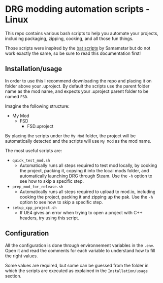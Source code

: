 # DRG modding automation scripts - Linux

This repo contains various bash scripts to help you automate your projects, including packaging, zipping, cooking, and all those fun things.

Those scripts were inspired by the [bat scripts](https://github.com/DRG-Modding/Useful-Scripts/tree/main/DRGModdingAutomationScripts) by Samamstar but do not work exactly the same, so be sure to read this documentation first!

## Installation/usage

In order to use this I recommend downloading the repo and placing it on folder above your .uproject. By default the scripts use the parent folder name as the mod name, and expects your .uproject parent folder to be named `FSD`.

Imagine the following structure:

- My Mod
  - FSD
    - FSD.uproject

By placing the scripts under the `My Mod` folder, the project will be automatically detected and the scripts will use `My Mod` as the mod name.

The most useful scripts are:

- `quick_test_mod.sh`
  - Automatically runs all steps required to test mod locally, by cooking the project, packing it, copying it into the local mods folder, and automatically launching DRG through Steam. Use the `-h` option to see how to skip a specific step.
- `prep_mod_for_release.sh`
  - Automatically runs all steps required to upload to mod.io, including cooking the project, packing it and zipping up the pak. Use the `-h` option to see how to skip a specific step.
- `setup_cpp_project.sh`
  - If UE4 gives an error when trying to open a project with C++ headers, try using this script.

## Configuration

All the configuration is done through environnement variables in the `.env`. Open it and read the comments for each variable to understand how to fill the right values.

Some values are required, but some can be guessed from the folder in which the scripts are executed as explained in the `Installation/usage` section.
